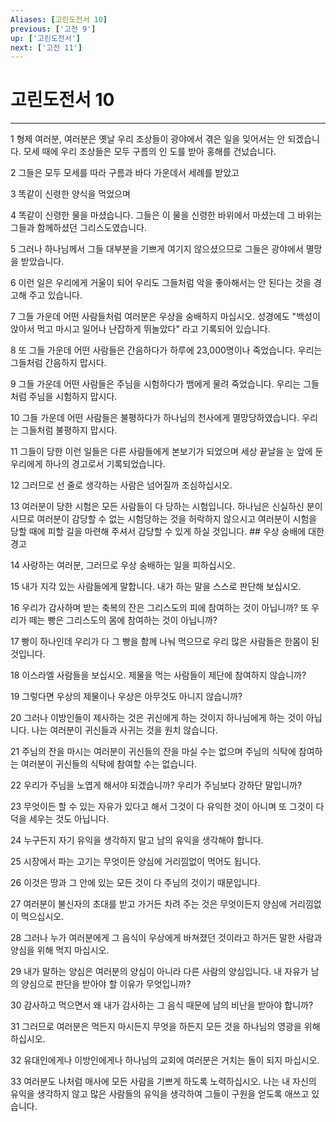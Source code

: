 ```yaml
---
Aliases: [고린도전서 10]
previous: ['고전 9']
up: ['고린도전서']
next: ['고전 11']
---
```

# 고린도전서 10

***


1 형제 여러분, 여러분은 옛날 우리 조상들이 광야에서 겪은 일을 잊어서는 안 되겠습니다. 모세 때에 우리 조상들은 모두 구름의 인 도를 받아 홍해를 건넜습니다. 

2 그들은 모두 모세를 따라 구름과 바다 가운데서 세례를 받았고 

3 똑같이 신령한 양식을 먹었으며 

4 똑같이 신령한 물을 마셨습니다. 그들은 이 물을 신령한 바위에서 마셨는데 그 바위는 그들과 함께하셨던 그리스도였습니다. 

5 그러나 하나님께서 그들 대부분을 기쁘게 여기지 않으셨으므로 그들은 광야에서 멸망을 받았습니다. 

6 이런 일은 우리에게 거울이 되어 우리도 그들처럼 악을 좋아해서는 안 된다는 것을 경고해 주고 있습니다. 

7 그들 가운데 어떤 사람들처럼 여러분은 우상을 숭배하지 마십시오. 성경에도 "백성이 앉아서 먹고 마시고 일어나 난잡하게 뛰놀았다" 라고 기록되어 있습니다. 

8 또 그들 가운데 어떤 사람들은 간음하다가 하루에 23,000명이나 죽었습니다. 우리는 그들처럼 간음하지 맙시다. 

9 그들 가운데 어떤 사람들은 주님을 시험하다가 뱀에게 물려 죽었습니다. 우리는 그들처럼 주님을 시험하지 맙시다. 

10 그들 가운데 어떤 사람들은 불평하다가 하나님의 천사에게 멸망당하였습니다. 우리는 그들처럼 불평하지 맙시다. 

11 그들이 당한 이런 일들은 다른 사람들에게 본보기가 되었으며 세상 끝날을 눈 앞에 둔 우리에게 하나의 경고로서 기록되었습니다. 

12 그러므로 선 줄로 생각하는 사람은 넘어질까 조심하십시오. 

13 여러분이 당한 시험은 모든 사람들이 다 당하는 시험입니다. 하나님은 신실하신 분이시므로 여러분이 감당할 수 없는 시험당하는 것을 허락하지 않으시고 여러분이 시험을 당할 때에 피할 길을 마련해 주셔서 감당할 수 있게 하실 것입니다. ## 우상 숭배에 대한 경고 

14 사랑하는 여러분, 그러므로 우상 숭배하는 일을 피하십시오. 

15 내가 지각 있는 사람들에게 말합니다. 내가 하는 말을 스스로 판단해 보십시오. 

16 우리가 감사하며 받는 축복의 잔은 그리스도의 피에 참여하는 것이 아닙니까? 또 우리가 떼는 빵은 그리스도의 몸에 참여하는 것이 아닙니까? 

17 빵이 하나인데 우리가 다 그 빵을 함께 나눠 먹으므로 우리 많은 사람들은 한몸이 된 것입니다. 

18 이스라엘 사람들을 보십시오. 제물을 먹는 사람들이 제단에 참여하지 않습니까? 

19 그렇다면 우상의 제물이나 우상은 아무것도 아니지 않습니까? 

20 그러나 이방인들이 제사하는 것은 귀신에게 하는 것이지 하나님에게 하는 것이 아닙니다. 나는 여러분이 귀신들과 사귀는 것을 원치 않습니다. 

21 주님의 잔을 마시는 여러분이 귀신들의 잔을 마실 수는 없으며 주님의 식탁에 참여하는 여러분이 귀신들의 식탁에 참여할 수는 없습니다. 

22 우리가 주님을 노엽게 해서야 되겠습니까? 우리가 주님보다 강하단 말입니까? 

23 무엇이든 할 수 있는 자유가 있다고 해서 그것이 다 유익한 것이 아니며 또 그것이 다 덕을 세우는 것도 아닙니다. 

24 누구든지 자기 유익을 생각하지 말고 남의 유익을 생각해야 합니다. 

25 시장에서 파는 고기는 무엇이든 양심에 거리낌없이 먹어도 됩니다. 

26 이것은 땅과 그 안에 있는 모든 것이 다 주님의 것이기 때문입니다. 

27 여러분이 불신자의 초대를 받고 가거든 차려 주는 것은 무엇이든지 양심에 거리낌없이 먹으십시오. 

28 그러나 누가 여러분에게 그 음식이 우상에게 바쳐졌던 것이라고 하거든 말한 사람과 양심을 위해 먹지 마십시오. 

29 내가 말하는 양심은 여러분의 양심이 아니라 다른 사람의 양심입니다. 내 자유가 남의 양심으로 판단을 받아야 할 이유가 무엇입니까? 

30 감사하고 먹으면서 왜 내가 감사하는 그 음식 때문에 남의 비난을 받아야 합니까? 

31 그러므로 여러분은 먹든지 마시든지 무엇을 하든지 모든 것을 하나님의 영광을 위해 하십시오. 

32 유대인에게나 이방인에게나 하나님의 교회에 여러분은 거치는 돌이 되지 마십시오. 

33 여러분도 나처럼 매사에 모든 사람을 기쁘게 하도록 노력하십시오. 나는 내 자신의 유익을 생각하지 않고 많은 사람들의 유익을 생각하여 그들이 구원을 얻도록 애쓰고 있습니다.
